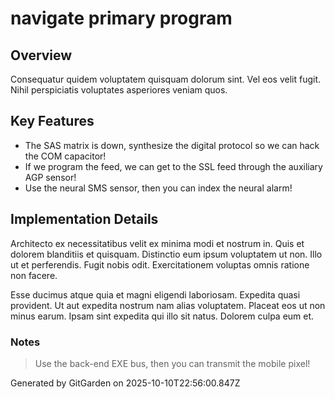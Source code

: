 # navigate primary program

## Overview
Consequatur quidem voluptatem quisquam dolorum sint. Vel eos velit fugit. Nihil perspiciatis voluptates asperiores veniam quos.

## Key Features
- The SAS matrix is down, synthesize the digital protocol so we can hack the COM capacitor!
- If we program the feed, we can get to the SSL feed through the auxiliary AGP sensor!
- Use the neural SMS sensor, then you can index the neural alarm!

## Implementation Details
Architecto ex necessitatibus velit ex minima modi et nostrum in. Quis et dolorem blanditiis et quisquam. Distinctio eum ipsum voluptatem ut non. Illo ut et perferendis. Fugit nobis odit. Exercitationem voluptas omnis ratione non facere.
 Esse ducimus atque quia et magni eligendi laboriosam. Expedita quasi provident. Ut aut expedita nostrum nam alias voluptatem. Placeat eos ut non minus earum. Ipsam sint expedita qui illo sit natus. Dolorem culpa eum et.

### Notes
> Use the back-end EXE bus, then you can transmit the mobile pixel!

Generated by GitGarden on 2025-10-10T22:56:00.847Z